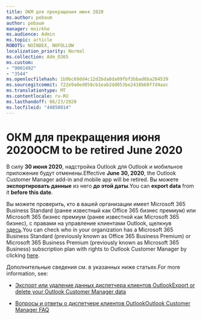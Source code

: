 ```yaml
---
title: ОКМ для прекращения июня 2020
ms.author: pebaum
author: pebaum
manager: mnirkhe
ms.audience: Admin
ms.topic: article
ROBOTS: NOINDEX, NOFOLLOW
localization_priority: Normal
ms.collection: Adm_O365
ms.custom:
- "9001492"
- "3544"
ms.openlocfilehash: 1b9bc69dd4c12d2bda8da09fbf3bbad6ba204539
ms.sourcegitcommit: 722e9a0ed058cb1eab2dd053be2418b60f7d4aac
ms.translationtype: MT
ms.contentlocale: ru-RU
ms.lasthandoff: 06/23/2020
ms.locfileid: "44850814"
---
```

# <a name="ocm-to-be-retired-june-2020"></a><span data-ttu-id="a9938-102">ОКМ для прекращения июня 2020</span><span class="sxs-lookup"><span data-stu-id="a9938-102">OCM to be retired June 2020</span></span>


<span data-ttu-id="a9938-103">В силу **30 июня 2020**, надстройка Outlook для Outlook и мобильное приложение будут отменены.</span><span class="sxs-lookup"><span data-stu-id="a9938-103">Effective **June 30, 2020**, the Outlook Customer Manager add-in and mobile app will be retired.</span></span> <span data-ttu-id="a9938-104">Вы можете **экспортировать данные** из него **до этой даты**.</span><span class="sxs-lookup"><span data-stu-id="a9938-104">You can  **export data**  from it  **before this date**.</span></span>  

<span data-ttu-id="a9938-105">Вы можете проверить, кто в вашей организации имеет Microsoft 365 Business Standard (ранее известный как Office 365 бизнес премиум) или Microsoft 365 бизнес премиум (ранее известной как Microsoft 365 бизнес), с правами на управление клиентами Outlook, щелкнув [здесь](https://admin.microsoft.com/AdminPortal/Home?ref=/users).</span><span class="sxs-lookup"><span data-stu-id="a9938-105">You can check who in your organization has a Microsoft 365 Business Standard (previously known as Office 365 Business Premium) or Microsoft 365 Business Premium (previously known as Microsoft 365 Business) subscription plan with rights to Outlook Customer Manager by clicking [here](https://admin.microsoft.com/AdminPortal/Home?ref=/users).</span></span>

<span data-ttu-id="a9938-106">Дополнительные сведения см. в указанных ниже статьях.</span><span class="sxs-lookup"><span data-stu-id="a9938-106">For more information, see:</span></span>

- [<span data-ttu-id="a9938-107">Экспорт или удаление данных диспетчера клиентов Outlook</span><span class="sxs-lookup"><span data-stu-id="a9938-107">Export or delete your Outlook Customer Manager data</span></span>](https://support.office.com/article/1a421cb4-e8de-4b44-bfb8-710b92820439)

- [<span data-ttu-id="a9938-108">Вопросы и ответы о диспетчере клиентов Outlook</span><span class="sxs-lookup"><span data-stu-id="a9938-108">Outlook Customer Manager FAQ</span></span>](https://support.office.com/article/88e127ca-43a1-4c9d-8d52-6ad3a80f9c32)
